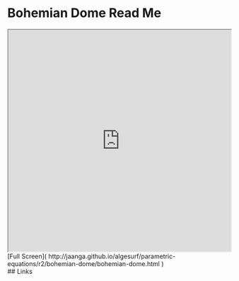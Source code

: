 Bohemian Dome Read Me
===

<iframe src='http://jaanga.github.io/algesurf/parametric-equations/r2/bohemian-dome/bohemian-dome.html' width=100% height=500px >
There is an `iframe` here. It is not visible when viewed on github.com/algesurf. To view, please see 'Project Links' below.
</iframe>
[Full Screen]( http://jaanga.github.io/algesurf/parametric-equations/r2/bohemian-dome/bohemian-dome.html )
<br>
## Links 
<http://www.3d-meier.de/tut3/Seite5.html>  
